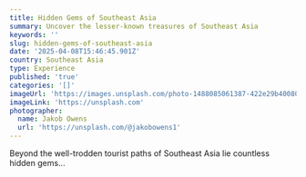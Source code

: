 ```yaml
---
title: Hidden Gems of Southeast Asia
summary: Uncover the lesser-known treasures of Southeast Asia
keywords: ''
slug: hidden-gems-of-southeast-asia
date: '2025-04-08T15:46:45.901Z'
country: Southeast Asia
type: Experience
published: 'true'
categories: '[]'
imageUrl: 'https://images.unsplash.com/photo-1488085061387-422e29b40080'
imageLink: 'https://unsplash.com'
photographer:
  name: Jakob Owens
  url: 'https://unsplash.com/@jakobowens1'
---
```









Beyond the well-trodden tourist paths of Southeast Asia lie countless hidden gems...

